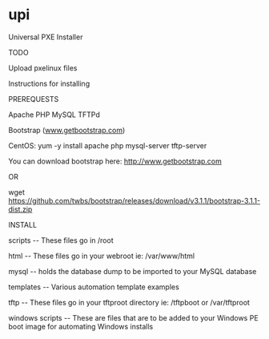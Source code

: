 upi
===

Universal PXE Installer

TODO

Upload pxelinux files

Instructions for installing

PREREQUESTS

Apache
PHP
MySQL
TFTPd

Bootstrap (www.getbootstrap.com)

CentOS:
yum -y install apache php mysql-server tftp-server


You can download bootstrap here: http://www.getbootstrap.com

OR

wget https://github.com/twbs/bootstrap/releases/download/v3.1.1/bootstrap-3.1.1-dist.zip

INSTALL

scripts -- These files go in /root

html -- These files go in your webroot ie: /var/www/html

mysql -- holds the database dump to be imported to your MySQL database

templates -- Various automation template examples

tftp -- These files go in your tftproot directory ie: /tftpboot or /var/tftproot

windows scripts -- These are files that are to be added to your Windows PE boot image for automating Windows installs
